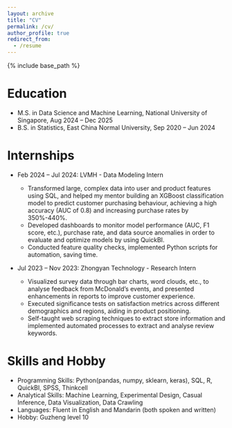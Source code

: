```yaml
---
layout: archive
title: "CV"
permalink: /cv/
author_profile: true
redirect_from:
  - /resume
---
```


{% include base_path %}

Education
======
* M.S. in Data Science and Machine Learning, National University of Singapore, Aug 2024 – Dec 2025
* B.S. in Statistics, East China Normal University, Sep 2020 – Jun 2024

Internships
======
* Feb 2024 – Jul 2024: LVMH - Data Modeling Intern
  * Transformed large, complex data into user and product features using SQL, and helped my mentor building an XGBoost classification model to predict customer purchasing behaviour, achieving a high accuracy (AUC of 0.8) and increasing purchase rates by 350%-440%.
  * Developed dashboards to monitor model performance (AUC, F1 score, etc.), purchase rate, and data source anomalies in order to evaluate and optimize models by using QuickBI.
  * Conducted feature quality checks, implemented Python scripts for automation, saving time.

* Jul 2023 – Nov 2023: Zhongyan Technology - Research Intern
  * Visualized survey data through bar charts, word clouds, etc., to analyse feedback from McDonald’s events, and presented enhancements in reports to improve customer experience.
  * Executed significance tests on satisfaction metrics across different demographics and regions, aiding in product positioning.
  * Self-taught web scraping techniques to extract store information and implemented automated processes to extract and analyse review keywords.
  
Skills and Hobby
======
* Programming Skills: Python(pandas, numpy, sklearn, keras), SQL, R, QuickBI, SPSS, Thinkcell
* Analytical Skills: Machine Learning, Experimental Design, Casual Inference, Data Visualization, Data Crawling
* Languages: Fluent in English and Mandarin (both spoken and written)
* Hobby: Guzheng level 10

